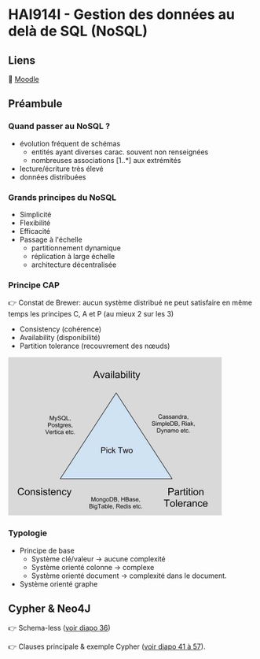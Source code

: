# HAI914I - Gestion des données au delà de SQL (NoSQL)

## Liens

🔗 [Moodle](https://moodle.umontpellier.fr/course/view.php?id=22507)

## Préambule

### Quand passer au NoSQL ?

* évolution fréquent de schémas
  * entités ayant diverses carac. souvent non renseignées
  * nombreuses associations [1..*] aux extrémités
* lecture/écriture très élevé
* données distribuées

### Grands principes du NoSQL

* Simplicité
* Flexibilité
* Efficacité
* Passage à l'échelle
  * partitionnement dynamique
  * réplication à large échelle
  * architecture décentralisée

### Principe CAP

👉 Constat de Brewer: aucun système distribué ne peut satisfaire en même temps les principes C, A et P (au mieux 2 sur les 3)

* Consistency (cohérence)
* Availability (disponibilité)
* Partition tolerance (recouvrement des nœuds)

![Positionnement des systèmes / CAP](assets/pos_sys_CAP.png)

### Typologie

* Principe de base
  * Système clé/valeur &rarr; aucune complexité  
  * Système orienté colonne &rarr; complexe  
  * Système orienté document &rarr; complexité dans le document.
* Système orienté graphe

## Cypher & Neo4J

👉 Schema-less ([voir diapo 36](cours/cours1.pdf))

👉 Clauses principale & exemple Cypher ([voir diapo 41 à 57](cours/cours1.pdf)).